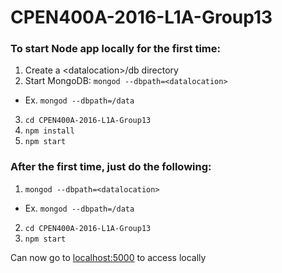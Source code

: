 # CPEN400A-2016-L1A-Group13


### To start Node app locally for the first time:

1. Create a \<datalocation\>/db directory
2. Start MongoDB: ```mongod --dbpath=<datalocation>```
  * Ex. ```mongod --dbpath=/data```
3. ```cd CPEN400A-2016-L1A-Group13```
4. ```npm install```
5. ```npm start```

### After the first time, just do the following:

1. ```mongod --dbpath=<datalocation>```
  * Ex. ```mongod --dbpath=/data```
2. ```cd CPEN400A-2016-L1A-Group13```
3. ```npm start```

Can now go to [localhost:5000](http://localhost:5000/) to access locally

